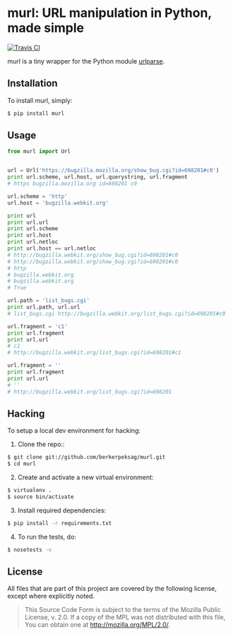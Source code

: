 # murl: URL manipulation in Python, made simple

[![Travis CI](https://secure.travis-ci.org/berkerpeksag/murl.png)](http://travis-ci.org/berkerpeksag/murl)

murl is a tiny wrapper for the Python module
[urlparse](http://docs.python.org/library/urlparse.html).

## Installation

To install murl, simply:

```bash
$ pip install murl
```

## Usage

```py
from murl import Url


url = Url('https://bugzilla.mozilla.org/show_bug.cgi?id=698201#c0')
print url.scheme, url.host, url.querystring, url.fragment
# https bugzilla.mozilla.org id=698201 c0

url.scheme = 'http'
url.host = 'bugzilla.webkit.org'

print url
print url.url
print url.scheme
print url.host
print url.netloc
print url.host == url.netloc
# http://bugzilla.webkit.org/show_bug.cgi?id=698201#c0
# http://bugzilla.webkit.org/show_bug.cgi?id=698201#c0
# http
# bugzilla.webkit.org
# bugzilla.webkit.org
# True

url.path = 'list_bugs.cgi'
print url.path, url.url
# list_bugs.cgi http://bugzilla.webkit.org/list_bugs.cgi?id=698201#c0

url.fragment = 'c1'
print url.fragment
print url.url
# c1
# http://bugzilla.webkit.org/list_bugs.cgi?id=698201#c1

url.fragment = ''
print url.fragment
print url.url
# ''
# http://bugzilla.webkit.org/list_bugs.cgi?id=698201
```

## Hacking

To setup a local dev environment for hacking:

1. Clone the repo::

```sh
$ git clone git://github.com/berkerpeksag/murl.git
$ cd murl
```

2. Create and activate a new virtual environment:

```sh
$ virtualenv .
$ source bin/activate
```

3. Install required dependencies:

```sh
$ pip install -r requirements.txt
```

4. To run the tests, do:

```sh
$ nosetests -v
```

## License

All files that are part of this project are covered by the following
license, except where explicitly noted.

> This Source Code Form is subject to the terms of the Mozilla Public
> License, v. 2.0. If a copy of the MPL was not distributed with this
> file, You can obtain one at http://mozilla.org/MPL/2.0/.

